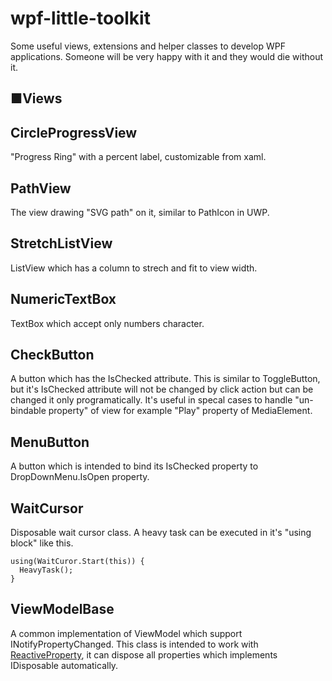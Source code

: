 # wpf-little-toolkit

Some useful views, extensions and helper classes to develop WPF applications.
Someone will be very happy with it and they would die without it.

## ■Views

## CircleProgressView

  "Progress Ring" with a percent label, customizable from xaml.
 
## PathView

  The view drawing "SVG path" on it, similar to PathIcon in UWP.
  
## StretchListView

  ListView which has a column to strech and fit to view width.

## NumericTextBox

  TextBox which accept only numbers character.
 
## CheckButton

  A button which has the IsChecked attribute.
  This is similar to ToggleButton, but it's IsChecked attribute will not be changed by click action but can be changed it only programatically.
  It's useful in specal cases to handle "un-bindable property" of view for example "Play" property of MediaElement.
  
## MenuButton

  A button which is intended to bind its IsChecked property to DropDownMenu.IsOpen property.
  
## WaitCursor

  Disposable wait cursor class.
  A heavy task can be executed in it's "using block" like this.
  ```
  using(WaitCuror.Start(this)) {
    HeavyTask();
  }
  ```
 
 ## ViewModelBase
 
  A common implementation of ViewModel which support  INotifyPropertyChanged.
  This class is intended to work with [ReactiveProperty](https://github.com/runceel/ReactiveProperty), it can dispose all properties which implements IDisposable automatically.
  
